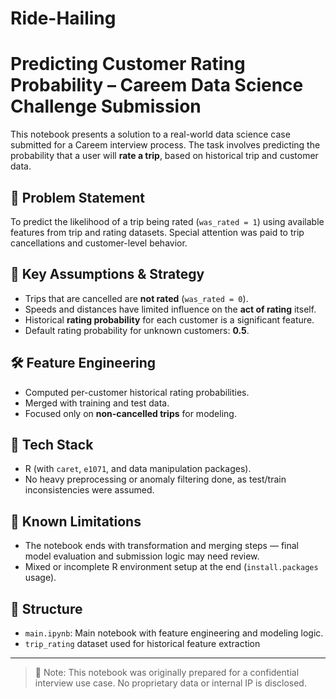 # Ride-Hailing
# Predicting Customer Rating Probability – Careem Data Science Challenge Submission

This notebook presents a solution to a real-world data science case submitted for a Careem interview process. The task involves predicting the probability that a user will **rate a trip**, based on historical trip and customer data.

## 📌 Problem Statement

To predict the likelihood of a trip being rated (`was_rated = 1`) using available features from trip and rating datasets. Special attention was paid to trip cancellations and customer-level behavior.

## 🧠 Key Assumptions & Strategy

- Trips that are cancelled are **not rated** (`was_rated = 0`).
- Speeds and distances have limited influence on the **act of rating** itself.
- Historical **rating probability** for each customer is a significant feature.
- Default rating probability for unknown customers: **0.5**.

## 🛠️ Feature Engineering

- Computed per-customer historical rating probabilities.
- Merged with training and test data.
- Focused only on **non-cancelled trips** for modeling.

## 🔧 Tech Stack

- R (with `caret`, `e1071`, and data manipulation packages).
- No heavy preprocessing or anomaly filtering done, as test/train inconsistencies were assumed.

## 🚧 Known Limitations

- The notebook ends with transformation and merging steps — final model evaluation and submission logic may need review.
- Mixed or incomplete R environment setup at the end (`install.packages` usage).

## 📂 Structure

- `main.ipynb`: Main notebook with feature engineering and modeling logic.
- `trip_rating` dataset used for historical feature extraction <not included in git>

---

> 📌 Note: This notebook was originally prepared for a confidential interview use case. No proprietary data or internal IP is disclosed.
